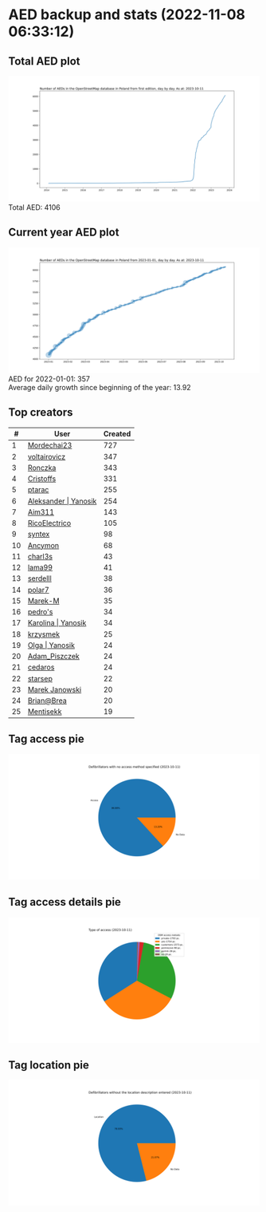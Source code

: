 # AED backup and stats (2022-11-08 06:33:12)


## Total AED plot
![](report_data/total_aed.svg)
Total AED: 4106

## Current year AED plot
![](report_data/current_year_aed.svg)\
AED for 2022-01-01: 357\
Average daily growth since beginning of the year: 13.92

## Top creators
| # | User | Created |
| ------------- | ------------- | ------------- |
| 1 | [Mordechai23](<https://www.openstreetmap.org/user/Mordechai23>) | 727 |
| 2 | [voltairovicz](<https://www.openstreetmap.org/user/voltairovicz>) | 347 |
| 3 | [Ronczka](<https://www.openstreetmap.org/user/Ronczka>) | 343 |
| 4 | [Cristoffs](<https://www.openstreetmap.org/user/Cristoffs>) | 331 |
| 5 | [ptarac](<https://www.openstreetmap.org/user/ptarac>) | 255 |
| 6 | [Aleksander &#124; Yanosik](<https://www.openstreetmap.org/user/Aleksander &#124; Yanosik>) | 254 |
| 7 | [Aim311](<https://www.openstreetmap.org/user/Aim311>) | 143 |
| 8 | [RicoElectrico](<https://www.openstreetmap.org/user/RicoElectrico>) | 105 |
| 9 | [syntex](<https://www.openstreetmap.org/user/syntex>) | 98 |
| 10 | [Ancymon](<https://www.openstreetmap.org/user/Ancymon>) | 68 |
| 11 | [charl3s](<https://www.openstreetmap.org/user/charl3s>) | 43 |
| 12 | [lama99](<https://www.openstreetmap.org/user/lama99>) | 41 |
| 13 | [serdelll](<https://www.openstreetmap.org/user/serdelll>) | 38 |
| 14 | [polar7](<https://www.openstreetmap.org/user/polar7>) | 36 |
| 15 | [Marek-M](<https://www.openstreetmap.org/user/Marek-M>) | 35 |
| 16 | [pedro's](<https://www.openstreetmap.org/user/pedro's>) | 34 |
| 17 | [Karolina &#124; Yanosik](<https://www.openstreetmap.org/user/Karolina &#124; Yanosik>) | 34 |
| 18 | [krzysmek](<https://www.openstreetmap.org/user/krzysmek>) | 25 |
| 19 | [Olga &#124; Yanosik](<https://www.openstreetmap.org/user/Olga &#124; Yanosik>) | 24 |
| 20 | [Adam_Piszczek](<https://www.openstreetmap.org/user/Adam_Piszczek>) | 24 |
| 21 | [cedaros](<https://www.openstreetmap.org/user/cedaros>) | 24 |
| 22 | [starsep](<https://www.openstreetmap.org/user/starsep>) | 22 |
| 23 | [Marek Janowski](<https://www.openstreetmap.org/user/Marek Janowski>) | 20 |
| 24 | [Brian@Brea](<https://www.openstreetmap.org/user/Brian@Brea>) | 20 |
| 25 | [Mentisekk](<https://www.openstreetmap.org/user/Mentisekk>) | 19 |

## Tag access pie
![](report_data/tag_access.svg)

## Tag access details pie
![](report_data/tag_access_details.svg)

## Tag location pie
![](report_data/tag_location.svg)
